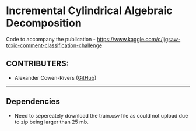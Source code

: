 # Incremental Cylindrical Algebraic Decomposition

Code to accompany the publication - https://www.kaggle.com/c/jigsaw-toxic-comment-classification-challenge

## CONTRIBUTERS:

- Alexander Cowen-Rivers ([GitHub](https://github.com/acr42)) 

-------

## Dependencies

- Need to sepereately download the train.csv file as could not upload due to zip being larger than 25 mb. 
